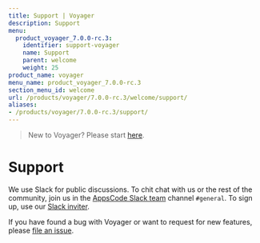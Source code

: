 ```yaml
---
title: Support | Voyager
description: Support
menu:
  product_voyager_7.0.0-rc.3:
    identifier: support-voyager
    name: Support
    parent: welcome
    weight: 25
product_name: voyager
menu_name: product_voyager_7.0.0-rc.3
section_menu_id: welcome
url: /products/voyager/7.0.0-rc.3/welcome/support/
aliases:
- /products/voyager/7.0.0-rc.3/support/
---
```


> New to Voyager? Please start [here](/products/voyager/7.0.0-rc.3/concepts/overview).

# Support

We use Slack for public discussions. To chit chat with us or the rest of the community, join us in the [AppsCode Slack team](https://appscode.slack.com/messages/C0XQFLGRM/details/) channel `#general`. To sign up, use our [Slack inviter](https://slack.appscode.com/).

If you have found a bug with Voyager or want to request for new features, please [file an issue](https://github.com/appscode/voyager/issues/new).
